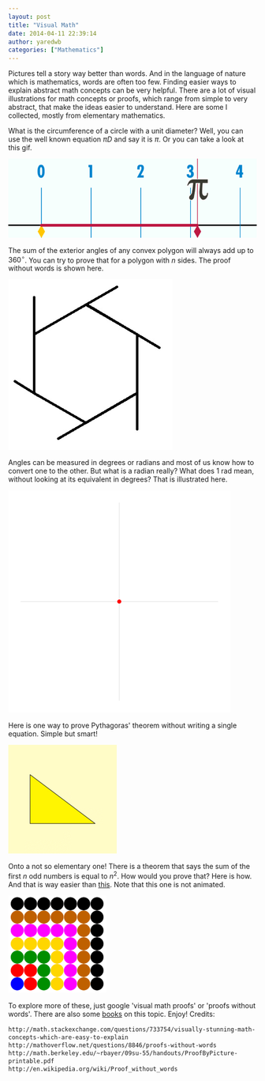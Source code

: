 ```yaml
---
layout: post
title: "Visual Math"
date: 2014-04-11 22:39:14
author: yaredwb
categories: ["Mathematics"]
---
```

Pictures tell a story way better than words. And in the language of nature which is mathematics, words are often too few. Finding easier ways to explain abstract math concepts can be very helpful. There are a lot of visual illustrations for math concepts or proofs, which range from simple to very abstract, that make the ideas easier to understand. Here are some I collected, mostly from elementary mathematics.

What is the circumference of a circle with a unit diameter? Well, you can use the well known equation $\pi D$ and say it is $\pi$. Or you can take a look at this gif.

[![{E5HL5}](/media/2014/04/e5hl5.gif?w=300)](/media/2014/04/e5hl5.gif)

The sum of the exterior angles of any convex polygon will always add up to $360^{\circ}$. You can try to prove that for a polygon with $n$ sides. The proof without words is shown here.

[![{D8f8Z}](/media/2014/04/d8f8z.gif?w=289)](/media/2014/04/d8f8z.gif)

Angles can be measured in degrees or radians and most of us know how to convert one to the other. But what is a radian really? What does 1 rad mean, without looking at its equivalent in degrees? That is illustrated here.

[![{circle_radians}](/media/2014/04/circle_radians.gif?w=300)](/media/2014/04/circle_radians.gif)

Here is one way to prove Pythagoras' theorem without writing a single equation. Simple but smart!

[![{220px-Pythagoras-2a}](/media/2014/04/220px-pythagoras-2a.gif)](/media/2014/04/220px-pythagoras-2a.gif)

Onto a not so elementary one! There is a theorem that says the sum of the first $n$ odd numbers is equal to $n^2$. How would you prove that? Here is how. And that is way easier than [this](http://www.proofwiki.org/wiki/Odd_Number_Theorem). Note that this one is not animated.

[![{math.berkeley.edu~rbayer09su-55handoutsProofByPicture-printable}](/media/2014/04/math-berkeley-edurbayer09su-55handoutsproofbypicture-printable.png)](/media/2014/04/math-berkeley-edurbayer09su-55handoutsproofbypicture-printable.png)

To explore more of these, just google 'visual math proofs' or 'proofs without words'. There are also some [books](http://www.amazon.com/Proofs-without-Words-Exercises-Classroom/dp/0883857006) on this topic. Enjoy!
Credits:
```
http://math.stackexchange.com/questions/733754/visually-stunning-math-concepts-which-are-easy-to-explain
http://mathoverflow.net/questions/8846/proofs-without-words
http://math.berkeley.edu/~rbayer/09su-55/handouts/ProofByPicture-printable.pdf
http://en.wikipedia.org/wiki/Proof_without_words
```
